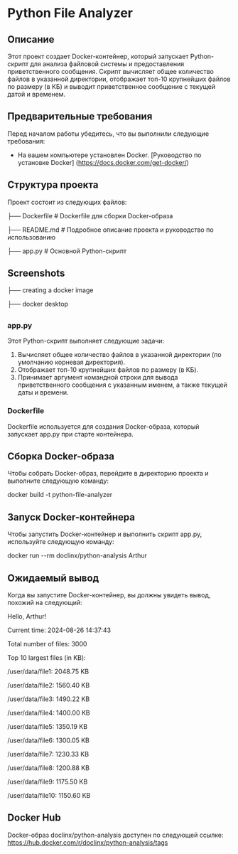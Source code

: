 # Python File Analyzer

## Описание

Этот проект создает Docker-контейнер, который запускает Python-скрипт для анализа файловой системы и предоставления приветственного сообщения. Скрипт вычисляет общее количество файлов в указанной директории, отображает топ-10 крупнейших файлов по размеру (в КБ) и выводит приветственное сообщение с текущей датой и временем.

## Предварительные требования

Перед началом работы убедитесь, что вы выполнили следующие требования:
- На вашем компьютере установлен Docker. [Руководство по установке Docker] (https://docs.docker.com/get-docker/)

## Структура проекта

Проект состоит из следующих файлов:

├── Dockerfile # Dockerfile для сборки Docker-образа

├── README.md # Подробное описание проекта и руководство по использованию

├── app.py # Основной Python-скрипт

## Screenshots

├── creating a docker image

├── docker desktop
##

### app.py

Этот Python-скрипт выполняет следующие задачи:
1. Вычисляет общее количество файлов в указанной директории (по умолчанию корневая директория).
2. Отображает топ-10 крупнейших файлов по размеру (в КБ).
3. Принимает аргумент командной строки для вывода приветственного сообщения с указанным именем, а также текущей даты и времени.

### Dockerfile

Dockerfile используется для создания Docker-образа, который запускает app.py при старте контейнера.

## Сборка Docker-образа

Чтобы собрать Docker-образ, перейдите в директорию проекта и выполните следующую команду:

docker build -t python-file-analyzer

## Запуск Docker-контейнера

Чтобы запустить Docker-контейнер и выполнить скрипт app.py, используйте следующую команду:

docker run --rm doclinx/python-analysis Arthur

## Ожидаемый вывод

Когда вы запустите Docker-контейнер, вы должны увидеть вывод, похожий на следующий:

Hello, Arthur!

Current time: 2024-08-26 14:37:43

Total number of files: 3000

Top 10 largest files (in KB):

/user/data/file1: 2048.75 KB

/user/data/file2: 1560.40 KB

/user/data/file3: 1490.22 KB

/user/data/file4: 1400.00 KB

/user/data/file5: 1350.19 KB

/user/data/file6: 1300.05 KB

/user/data/file7: 1230.33 KB

/user/data/file8: 1200.88 KB

/user/data/file9: 1175.50 KB

/user/data/file10: 1150.60 KB

## Docker Hub

Docker-образ doclinx/python-analysis доступен по следующей ссылке: https://hub.docker.com/r/doclinx/python-analysis/tags
